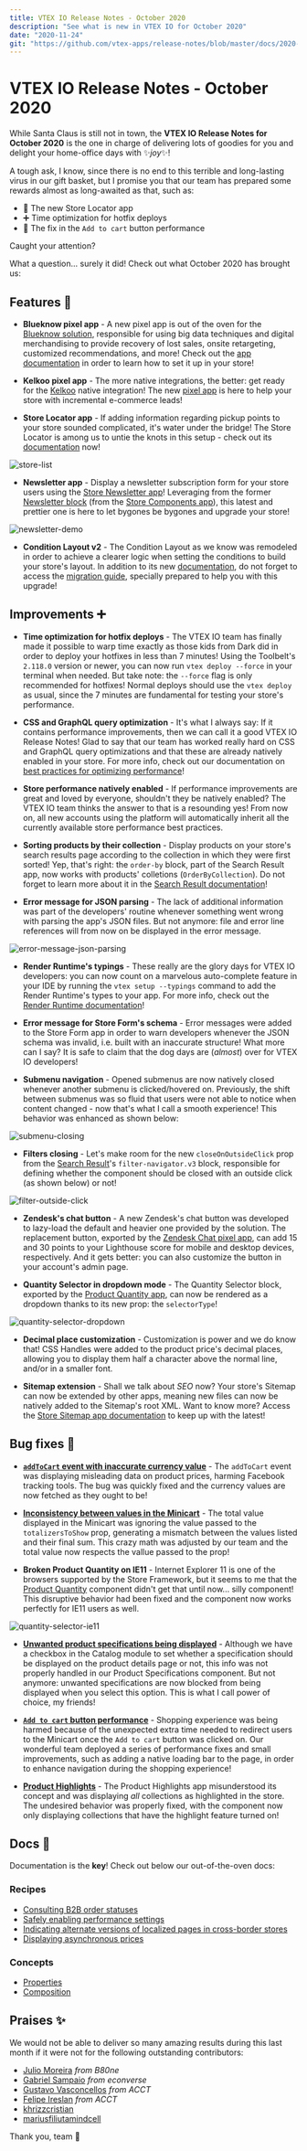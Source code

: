 ```yaml
---
title: VTEX IO Release Notes - October 2020
description: "See what is new in VTEX IO for October 2020"
date: "2020-11-24"
git: "https://github.com/vtex-apps/release-notes/blob/master/docs/2020-10/README.md"
---
```


# VTEX IO Release Notes - October 2020

While Santa Claus is still not in town, the **VTEX IO Release Notes for October 2020** is the one in charge of delivering lots of goodies for you and delight your home-office days with :sparkles:*joy*:sparkles:!

A tough ask, I know, since there is no end to this terrible and long-lasting virus in our gift basket, but I promise you that our team has prepared some rewards almost as long-awaited as that, such as:

- 🚀 The new Store Locator app
- ➕ Time optimization for hotfix deploys
- 🐛 The fix in the `Add to cart` button performance
 
Caught your attention? 
 
What a question... surely it did! Check out what October 2020 has brought us: 

## Features 🚀

- **Blueknow pixel app** - A new pixel app is out of the oven for the [Blueknow solution](https://www.blueknow.com/en/), responsible for using big data techniques and digital merchandising to provide recovery of lost sales, onsite retargeting, customized recommendations, and more! Check out the [app documentation](https://vtex.io/docs/components/all/vtex.blueknow/) in order to learn how to set it up in your store!

- **Kelkoo pixel app** - The more native integrations, the better: get ready for the [Kelkoo](https://www.kelkoogroup.com/) native integration! The new [pixel app](https://vtex.io/docs/components/all/vtex.kelkoo/) is here to help your store with incremental e-commerce leads!

- **Store Locator app** - If adding information regarding pickup points to your store sounded complicated, it's water under the bridge! The Store Locator is among us to untie the knots in this setup - check out its [documentation](https://vtex.io/docs/components/all/vtex.store-locator/) now!

![store-list](https://user-images.githubusercontent.com/52087100/100130205-33299280-2e61-11eb-9493-cddbee147839.png)

- **Newsletter app** - Display a newsletter subscription form for your store users using the [Store Newsletter app](https://vtex.io/docs/components/all/vtex.store-newsletter/)! Leveraging from the former [Newsletter block](https://github.com/vtex-apps/store-components/blob/master/docs/Newsletter.md) (from the [Store Components app](https://vtex.io/docs/components/all/vtex.store-components/)), this latest and prettier one is here to let bygones be bygones and upgrade your store!

![newsletter-demo](https://user-images.githubusercontent.com/27777263/96277790-1c169b80-0fab-11eb-99cb-6b55ea7f5b7f.png)

- **Condition Layout v2** - The Condition Layout as we know was remodeled in order to achieve a clearer logic when setting the conditions to build your store's layout. In addition to its new [documentation](https://vtex.io/docs/components/all/vtex.condition-layout/), do not forget to access the [migration guide](https://github.com/vtex-apps/condition-layout/blob/master/docs/MIGRATION-GUIDE.md), specially prepared to help you with this upgrade!

## Improvements ➕

- **Time optimization for hotfix deploys** - The VTEX IO team has finally made it possible to warp time exactly as those kids from Dark did in order to deploy your hotfixes in less than 7 minutes! Using the Toolbelt's `2.118.0` version or newer, you can now run `vtex deploy --force` in your terminal when needed. But take note: the `--force` flag is only recommended for hotfixes! Normal deploys should use the `vtex deploy` as usual, since the 7 minutes are fundamental for testing your store's performance.

- **CSS and GraphQL query optimization** - It's what I always say: If it contains performance improvements, then we can call it a good VTEX IO Release Notes! Glad to say that our team has worked really hard on CSS and GraphQL query optimizations and that these are already natively enabled in your store. For more info, check out our documentation on [best practices for optimizing performance](https://vtex.io/docs/recipes/store-management/best-practices-for-optimizing-performance/)!

- **Store performance natively enabled** - If performance improvements are great and loved by everyone, shouldn't they be natively enabled? The VTEX IO team thinks the answer to that is a resounding yes! From now on, all new accounts using the platform will automatically inherit all the currently available store performance best practices. 

- **Sorting products by their collection** - Display products on your store's search results page according to the collection in which they were first sorted! Yep, that's right: the `order-by` block, part of the Search Result app, now works with products' colletions (`OrderByCollection`). Do not forget to learn more about it in the [Search Result documentation](https://vtex.io/docs/components/all/vtex.search-result/)!

- **Error message for JSON parsing** - The lack of additional information was part of the developers' routine whenever something went wrong with parsing the app's JSON files. But not anymore: file and error line references will from now on be displayed in the error message.

![error-message-json-parsing](https://user-images.githubusercontent.com/52087100/100130161-2311b300-2e61-11eb-8e80-75ced8a892ac.png)

- **Render Runtime's typings** - These really are the glory days for VTEX IO developers: you can now count on a marvelous auto-complete feature in your IDE by running the `vtex setup --typings` command to add the Render Runtime's types to your app. For more info, check out the [Render Runtime documentation](https://github.com/vtex-apps/render-runtime)!

- **Error message for Store Form's schema** - Error messages were added to the Store Form app in order to warn developers whenever the JSON schema was invalid, i.e. built with an inaccurate structure! What more can I say? It is safe to claim that the dog days are (*almost*) over for VTEX IO developers!

 - **Submenu navigation** -  Opened submenus are now natively closed whenever another submenu is clicked/hovered on. Previously, the shift between submenus was so fluid that users were not able to notice when content changed - now that's what I call a smooth experience! This behavior was enhanced as shown below:
 
![submenu-closing](https://user-images.githubusercontent.com/52087100/100130209-34f35600-2e61-11eb-85b7-06f9672b2624.gif)

- **Filters closing** - Let's make room for the new `closeOnOutsideClick` prop from the [Search Result](https://vtex.io/docs/components/all/vtex.search-result/)'s `filter-navigator.v3` block, responsible for defining whether the component should be closed with an outside click (as shown below) or not!

![filter-outside-click](https://user-images.githubusercontent.com/52087100/100130163-23aa4980-2e61-11eb-8d85-da15a8ba5103.gif)

- **Zendesk's chat button** - A new Zendesk's chat button was developed to lazy-load the default and heavier one provided by the solution. The replacement button, exported by the [Zendesk Chat pixel app](https://vtex.io/docs/components/all/vtex.zendesk-chat/), can add 15 and 30 points to your Lighthouse score for mobile and desktop devices, respectively. And it gets better: you can also customize the button in your account's admin page.

- **Quantity Selector in dropdown mode** - The Quantity Selector block, exported by the [Product Quantity app](https://vtex.io/docs/components/all/vtex.product-quantity/), can now be rendered as a dropdown thanks to its new prop: the `selectorType`! 

![quantity-selector-dropdown](https://user-images.githubusercontent.com/52087100/100130169-24db7680-2e61-11eb-80f9-1ab98dbc148f.png)

- **Decimal place customization** - Customization is power and we do know that! CSS Handles were added to the product price's decimal places, allowing you to display them half a character above the normal line, and/or in a smaller font.

- **Sitemap extension** - Shall we talk about *SEO* now? Your store's Sitemap can now be extended by other apps, meaning new files can now be natively added to the Sitemap's root XML. Want to know more? Access the [Store Sitemap app documentation](https://vtex.io/docs/components/functional/vtex.store-sitemap@2.13.3/) to keep up with the latest!

## Bug fixes 🐛

- [**`addToCart` event with inaccurate currency value**](https://github.com/vtex-apps/facebook-pixel/pull/16) - The `addToCart` event was displaying misleading data on product prices, harming Facebook tracking tools. The bug was quickly fixed and the currency values are now fetched as they ought to be!

- **[Inconsistency between values in the Minicart](https://github.com/vtex-apps/checkout-summary/pull/38)** - The total value displayed in the Minicart was ignoring the value passed to the `totalizersToShow` prop, generating a mismatch between the values listed and their final sum. This crazy math was adjusted by our team and the total value now respects the vallue passed to the prop!

- **Broken Product Quantity on IE11** - Internet Explorer 11 is one of the browsers supported by the Store Framework, but it seems to me that the [Product Quantity](https://vtex.io/docs/components/all/vtex.product-quantity/) component didn't get that until now... silly component! This disruptive behavior had been fixed and the component now works perfectly for IE11 users as well. 

![quantity-selector-ie11](https://user-images.githubusercontent.com/52087100/100130171-260ca380-2e61-11eb-95da-d9beeacfbc54.png)

- [**Unwanted product specifications being displayed**](https://github.com/vtex-apps/search-resolver/pull/115) - Although we have a checkbox in the Catalog module to set whether a specification should be displayed on the product details page or not, this info was not properly handled in our Product Specifications component. But not anymore: unwanted specifications are now blocked from being displayed when you select this option. This is what I call power of choice, my friends!

- [**`Add to cart` button performance**](https://github.com/vtex-apps/add-to-cart-button/pull/50) - Shopping experience was being harmed because of the unexpected extra time needed to redirect users to the Minicart once the `Add to cart` button was clicked on. Our wonderful team deployed a series of performance fixes and small improvements, such as adding a native loading bar to the page, in order to enhance navigation during the shopping experience! 

- [**Product Highlights**](https://github.com/vtex-apps/product-highlights/pull/4) - The Product Highlights app misunderstood its concept and was displaying *all* collections as highlighted in the store. The undesired behavior was properly fixed, with the component now only displaying collections that have the highlight feature turned on!

## Docs :page_facing_up:

Documentation is the **key**! Check out below our out-of-the-oven docs: 

### Recipes

- [Consulting B2B order statuses](https://vtex.io/docs/recipes/store-management/consulting-b2b-order-statuses/)
- [Safely enabling performance settings](https://vtex.io/docs/recipes/store-management/safely-enabling-performance-settings/)
- [Indicating alternate versions of localized pages in cross-border stores](https://vtex.io/docs/recipes/store-management/indicating-alternate-pages-in-cross-border-stores/)
- [Displaying asynchronous prices](https://vtex.io/docs/recipes/templates/displaying-asynchronous-prices/)

### Concepts

- [Properties](https://vtex.io/docs/concepts/properties/)
- [Composition](https://vtex.io/docs/concepts/composition/)

## Praises ✨

We would not be able to deliver so many amazing results during this last month if it were not for the following outstanding contributors:

- [Julio Moreira](https://github.com/juliomoreira) *from B80ne*
- [Gabriel Sampaio](https://github.com/gasampaiosouza) *from econverse*
- [Gustavo Vasconcellos](https://github.com/gustavopvasconcellos) *from ACCT*
- [Felipe Ireslan](https://github.com/felipeireslan) *from ACCT*
- [khrizzcristian](https://github.com/khrizzcristian) 
- [mariusfiliutamindcell](https://github.com/mariusfiliutamindcell)

Thank you, team :muscle:

